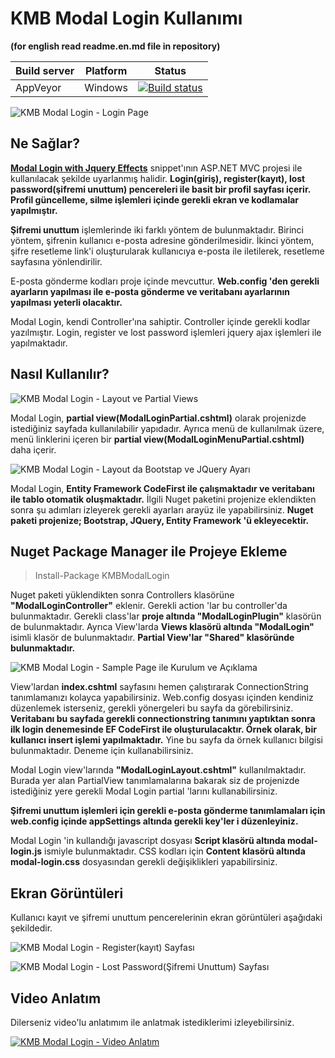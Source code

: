# KMB Modal Login Kullanımı
**(for english read readme.en.md file in repository)**

| Build server| Platform       | Status      |
|-------------|----------------|-------------|
| AppVeyor    | Windows        |[![Build status](https://ci.appveyor.com/api/projects/status/9cqwlv6cx24u14la/branch/master?svg=true)](https://ci.appveyor.com/project/muratbaseren/using-kmb-modal-login/branch/master) |

![KMB Modal Login - Login Page](https://github.com/kadirmuratbaseren/Using-KMB-Modal-Login/blob/master/ReadmeFiles/04-kmb-modal-login-login-page.png?raw=true)



## Ne Sağlar?

**[Modal Login with Jquery Effects](http://bootsnipp.com/snippets/featured/modal-login-with-jquery-effects)** snippet'ının ASP.NET MVC projesi ile kullanılacak şekilde uyarlanmış halidir. **Login(giriş), register(kayıt), lost password(şifremi unuttum) pencereleri ile basit bir profil sayfası içerir. Profil güncelleme, silme işlemleri içinde gerekli ekran ve kodlamalar yapılmıştır.** 

**Şifremi unuttum** işlemlerinde iki farklı yöntem de bulunmaktadır. Birinci yöntem, şifrenin kullanıcı e-posta adresine gönderilmesidir. İkinci yöntem, şifre resetleme link'i oluşturularak kullanıcıya e-posta ile iletilerek, resetleme sayfasına yönlendirilir. 

E-posta gönderme kodları proje içinde mevcuttur. **Web.config 'den gerekli ayarların yapılması ile e-posta gönderme ve veritabanı ayarlarının yapılması yeterli olacaktır.** 

Modal Login, kendi Controller'ına sahiptir. Controller içinde gerekli kodlar yazılmıştır. Login, register ve lost password işlemleri jquery ajax işlemleri ile yapılmaktadır.



## Nasıl Kullanılır? 

![KMB Modal Login - Layout ve Partial Views](https://raw.githubusercontent.com/kadirmuratbaseren/Using-KMB-Modal-Login/master/ReadmeFiles/03-kmb-modal-login-partial-for-layout.png)

Modal Login, **partial view(ModalLoginPartial.cshtml)** olarak projenizde istediğiniz sayfada kullanılabilir yapıdadır. Ayrıca menü de kullanılmak üzere, menü linklerini içeren bir **partial view(ModalLoginMenuPartial.cshtml)** daha içerir. 

![KMB Modal Login - Layout da Bootstap ve JQuery Ayarı](https://raw.githubusercontent.com/kadirmuratbaseren/Using-KMB-Modal-Login/master/ReadmeFiles/02-kmb-modal-login-layout-page.png)

Modal Login, **Entity Framework CodeFirst ile çalışmaktadır ve veritabanı ile tablo otomatik oluşmaktadır.** İlgili Nuget paketini projenize eklendikten sonra şu adımları izleyerek gerekli ayarları arayüz ile yapabilirsiniz. **Nuget paketi projenize; Bootstrap, JQuery, Entity Framework 'ü ekleyecektir.**



## Nuget Package Manager ile Projeye Ekleme 

> Install-Package KMBModalLogin


Nuget paketi yüklendikten sonra Controllers klasörüne **"ModalLoginController"** eklenir. Gerekli action 'lar bu controller'da bulunmaktadır. Gerekli class'lar **proje altında "ModalLoginPlugin"** klasörün de bulunmaktadır. Ayrıca View'larda **Views klasörü altında "ModalLogin"** isimli klasör de bulunmaktadır. **Partial View'lar "Shared" klasöründe bulunmaktadır.**

![KMB Modal Login - Sample Page ile Kurulum ve Açıklama](https://raw.githubusercontent.com/kadirmuratbaseren/Using-KMB-Modal-Login/master/ReadmeFiles/01-kmb-modal-login-sample-page.png)

View'lardan **index.cshtml** sayfasını hemen çalıştırarak ConnectionString tanımlamanızı kolayca yapabilirsiniz. Web.config dosyası içinden kendiniz düzenlemek isterseniz, gerekli yönergeleri bu sayfa da görebilirsiniz. **Veritabanı bu sayfada gerekli connectionstring tanımını yaptıktan sonra ilk login denemesinde EF CodeFirst ile oluşturulacaktır. Örnek olarak, bir kullanıcı insert işlemi yapılmaktadır.** Yine bu sayfa da örnek kullanıcı bilgisi bulunmaktadır. Deneme için kullanabilirsiniz.

Modal Login view'larında **"ModalLoginLayout.cshtml"** kullanılmaktadır. Burada yer alan PartialView tanımlamalarına bakarak siz de projenizde istediğiniz yere gerekli Modal Login partial 'larını kullanabilirsiniz.

**Şifremi unuttum işlemleri için gerekli e-posta gönderme tanımlamaları için web.config içinde appSettings altında gerekli key'ler i düzenleyiniz.**

Modal Login 'in kullandığı javascript dosyası **Script klasörü altında modal-login.js** ismiyle bulunmaktadır. CSS kodları için **Content klasörü altında modal-login.css** dosyasından gerekli değişiklikleri yapabilirsiniz.



## Ekran Görüntüleri

Kullanıcı kayıt ve şifremi unuttum pencerelerinin ekran görüntüleri aşağıdaki şekildedir.

![KMB Modal Login - Register(kayıt) Sayfası](https://raw.githubusercontent.com/kadirmuratbaseren/Using-KMB-Modal-Login/master/ReadmeFiles/05-kmb-modal-login-register.png)

![KMB Modal Login - Lost Password(Şifremi Unuttum) Sayfası](https://raw.githubusercontent.com/kadirmuratbaseren/Using-KMB-Modal-Login/master/ReadmeFiles/06-kmb-modal-login-lost-password.png)



## Video Anlatım

Dilerseniz video'lu anlatımım ile anlatmak istediklerimi izleyebilirsiniz.

[![KMB Modal Login - Video Anlatım](https://raw.githubusercontent.com/kadirmuratbaseren/Using-KMB-Modal-Login/master/ReadmeFiles/00-kmb-modal-login-video-image.png)](https://www.youtube.com/watch?v=Xc5QrWEdxnM&t=825s)
